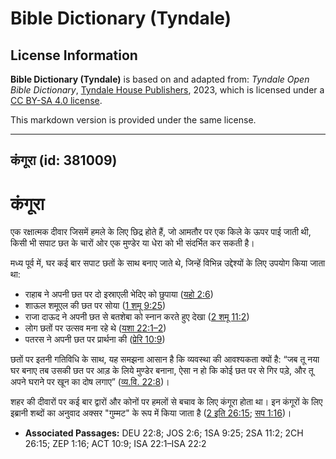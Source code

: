 # Bible Dictionary (Tyndale)

## License Information

**Bible Dictionary (Tyndale)** is based on and adapted from: _Tyndale Open Bible Dictionary_, [Tyndale House Publishers](https://tyndaleopenresources.com/), 2023, which is licensed under a [CC BY-SA 4.0 license](https://creativecommons.org/licenses/by-sa/4.0/legalcode.en).

This markdown version is provided under the same license.



--------------------------------

## कंगूरा (id: 381009)

कंगूरा
======

एक रक्षात्मक दीवार जिसमें हमले के लिए छिद्र होते हैं, जो आमतौर पर एक किले के ऊपर पाई जाती थी, किसी भी सपाट छत के चारों ओर एक मुण्डेर या धेरा को भी संदर्भित कर सकती है।

मध्य पूर्व में, घर कई बार सपाट छतों के साथ बनाए जाते थे, जिन्हें विभिन्न उद्देश्यों के लिए उपयोग किया जाता था:

* राहाब ने अपनी छत पर दो इस्राएली भेदिए को छुपाया ([यहो 2:6](https://ref.ly/Josh2:6))
* शाऊल शमूएल की छत पर सोया ([1 शमू 9:25](https://ref.ly/1Sam9:25))
* राजा दाऊद ने अपनी छत से बतशेबा को स्नान करते हुए देखा ([2 शमू 11:2](https://ref.ly/2Sam11:2))
* लोग छतों पर उत्सव मना रहे थे ([यशा 22:1–2](https://ref.ly/Isa22:1-Isa22:2))
* पतरस ने अपनी छत पर प्रार्थना की ([प्रेरि 10:9](https://ref.ly/Acts10:9))

छतों पर इतनी गतिविधि के साथ, यह समझना आसान है कि व्यवस्था की आवश्यकता क्यों है: “जब तू नया घर बनाए तब उसकी छत पर आड़ के लिये मुण्डेर बनाना, ऐसा न हो कि कोई छत पर से गिर पड़े, और तू अपने घराने पर खून का दोष लगाए” ([व्य.वि. 22:8](https://ref.ly/Deut22:8))।

शहर की दीवारों पर कई बार द्वारों और कोनों पर हमलों से बचाव के लिए कंगूरा होता था। इन कंगूरों के लिए इब्रानी शब्दों का अनुवाद अक्सर "गुम्मट" के रूप में किया जाता है ([2 इति 26:15](https://ref.ly/2Chr26:15); [सप 1:16](https://ref.ly/Zeph1:16))।

* **Associated Passages:** DEU 22:8; JOS 2:6; 1SA 9:25; 2SA 11:2; 2CH 26:15; ZEP 1:16; ACT 10:9; ISA 22:1–ISA 22:2

